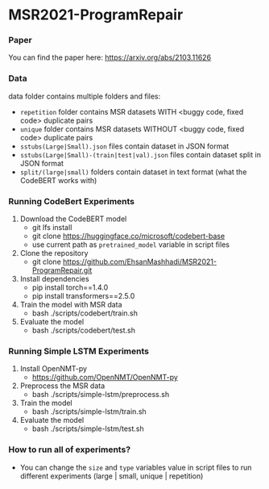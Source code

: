 # MSR2021-ProgramRepair

### Paper
You can find the paper here: https://arxiv.org/abs/2103.11626
### Data
data folder contains multiple folders and files:

- `repetition` folder contains MSR datasets WITH <buggy code, fixed code> duplicate pairs
- `unique` folder contains MSR datasets WITHOUT <buggy code, fixed code> duplicate pairs
- `sstubs(Large|Small).json` files contain dataset in JSON format
- `sstubs(Large|Small)-(train|test|val).json` files contain dataset split in JSON format
- `split/(large|small)` folders contain dataset in text format (what the CodeBERT works with)

### Running CodeBert Experiments
1. Download the CodeBERT model
    - git lfs install
    - git clone https://huggingface.co/microsoft/codebert-base
    - use current path as `pretrained_model` variable in script files
2. Clone the repository
    - git clone https://github.com/EhsanMashhadi/MSR2021-ProgramRepair.git
3. Install dependencies
    - pip install torch==1.4.0
    - pip install transformers==2.5.0
4. Train the model with MSR data
    - bash ./scripts/codebert/train.sh
5. Evaluate the model
    - bash ./scripts/codebert/test.sh 
        
### Running Simple LSTM Experiments
1. Install OpenNMT-py
    - https://github.com/OpenNMT/OpenNMT-py
2. Preprocess the MSR data
    - bash ./scripts/simple-lstm/preprocess.sh
3. Train the model
    - bash ./scripts/simple-lstm/train.sh
4. Evaluate the model
    - bash ./scripts/simple-lstm/test.sh

### How to run all of experiments?
   - You can change the `size` and `type` variables value in script files to run different experiments (large | small, unique | repetition)